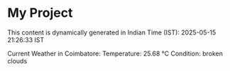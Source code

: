 # My Project

This content is dynamically generated in Indian Time (IST): 2025-05-15 21:26:33 IST


Current Weather in Coimbatore:
Temperature: 25.68 °C
Condition: broken clouds
